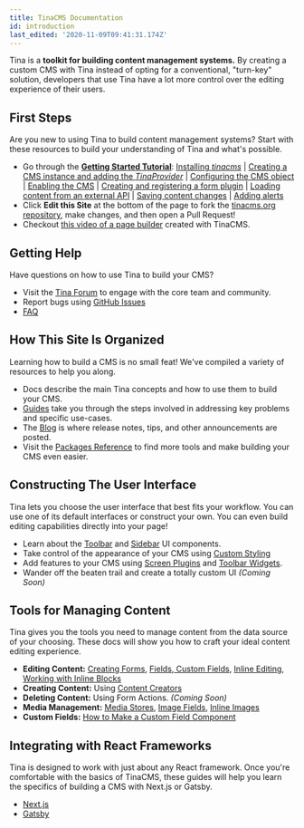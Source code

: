 ```yaml
---
title: TinaCMS Documentation
id: introduction
last_edited: '2020-11-09T09:41:31.174Z'
---
```

Tina is a **toolkit for building content management systems.** By creating a custom CMS with Tina instead of opting for a conventional, "turn-key" solution, developers that use Tina have a lot more control over the editing experience of their users.

## First Steps

Are you new to using Tina to build content management systems? Start with these resources to build your understanding of Tina and what's possible.

* Go through the [**Getting Started Tutorial**](/docs/getting-started/introduction "Getting Started"): [Installing ](/docs/getting-started/cms-set-up#install-tinacms)_[tinacms](/docs/getting-started/cms-set-up#install-tinacms)_ | [Creating a CMS instance and adding the ](/docs/getting-started/cms-set-up#create-a-cms-instance-add-tinaprovider)_[TinaProvider](/docs/getting-started/cms-set-up#create-a-cms-instance-add-tinaprovider)_
  | [Configuring the CMS object](/docs/getting-started/cms-set-up#configure-the-cms-object)
  | [Enabling the CMS](/docs/getting-started/cms-set-up#enabling-the-cms)
  | [Creating and registering a form plugin](/docs/getting-started/edit-content#create--register-a-form)
  | [Loading content from an external API](/docs/getting-started/backends#loading-content-from-an-external-api)
  | [Saving content changes](/docs/getting-started/backends#saving-content)
  | [Adding alerts](/docs/getting-started/backends#adding-alerts)
* Click **Edit this Site** at the bottom of the page to fork the [tinacms.org repository](https://github.com/tinacms/tinacms.org "Tinacms.org Repository"), make changes, and then open a Pull Request!
* Checkout [this video of a page builder](https://youtu.be/4qGz0cP_DSA "Inline Editing Demo Video") created with TinaCMS.

## Getting Help

Have questions on how to use Tina to build your CMS?

* Visit the [Tina Forum](https://community.tinacms.org "Tina Forum") to engage with the core team and community.
* Report bugs using [GitHub Issues](https://github.com/tinacms/tinacms/issues "Tina Github Issues")
* [FAQ](docs/getting-started/faq)

## How This Site Is Organized

Learning how to build a CMS is no small feat! We've compiled a variety of resources to help you along.

* Docs describe the main Tina concepts and how to use them to build your CMS.
* [Guides](/guides "Tina Guides") take you through the steps involved in addressing key problems and specific use-cases.
* The [Blog](/blog "Tina Blog") is where release notes, tips, and other announcements are posted.
* Visit the [Packages Reference](/docs/packages) to find more tools and make building your CMS even easier.

## Constructing The User Interface

Tina lets you choose the user interface that best fits your workflow. You can use one of its default interfaces or construct your own. You can even build editing capabilities directly into your page!

* Learn about the [Toolbar](/docs/ui#toolbar-configuration "Tina Toolbar") and [Sidebar](/docs/ui#sidebar-configuration "Tina Sidebar") UI components.
* Take control of the appearance of your CMS using [Custom Styling](/docs/ui/styles "Styles")
* Add features to your CMS using [Screen Plugins](/docs/plugins/screens "Screen Plugins") and [Toolbar Widgets](/docs/plugins/toolbar-widgets).
* Wander off the beaten trail and create a totally custom UI _(Coming Soon)_

## Tools for Managing Content

Tina gives you the tools you need to manage content from the data source of your choosing. These docs will show you how to craft your ideal content editing experience.

* **Editing Content:** [Creating Forms](/docs/plugins/forms), [Fields](/docs/plugins/fields),[ Custom Fields](/docs/plugins/fields/custom-fields), [Inline Editing](/docs/ui/inline-editing), [Working with Inline Blocks](/guides//general/inline-blocks/overview)
* **Creating Content:** Using [Content Creators](/docs/plugins/content-creators)
* **Deleting Content:** Using Form Actions. _(Coming Soon)_
* **Media Management:** [Media Stores](/docs/media "Tina Media Store"), [Image Fields](/docs/plugins/fields/image "Image Field Plugin"), [Inline Images](/docs/ui/inline-editing/inline-image "Inline Images")
* **Custom Fields:** [How to Make a Custom Field Component](/blog/custom-field-components)

## Integrating with React Frameworks

Tina is designed to work with just about any React framework. Once you're comfortable with the basics of TinaCMS, these guides will help you learn the specifics of building a CMS with Next.js or Gatsby.

* [Next.js](/docs/integrations/nextjs)
* [Gatsby](/docs/integrations/gatsby)